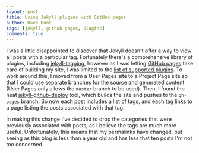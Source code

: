 ```yaml
---
layout: post
title: Using Jekyll plugins with GitHub pages
author: Dave Hunt
tags: [jekyll, github pages, plugins]
comments: true
---
```

I was a little disappointed to discover that Jekyll doesn't offer a way to view
all posts with a particular tag. Fortunately there's a comprehensive library of
plugins, including [jekyll-tagging](https://github.com/pattex/jekyll-tagging),
however as I was letting [GitHub pages](https://pages.github.com/) take care of
building my site, I was limited to the
[list of supported plugins](https://pages.github.com/versions/). To work around
this, I moved from a User Pages site to a Project Page site so that I could use
separate branches for the source and generated content (User Pages only allows
the `master` branch to be used). Then, I found the neat
[jekyll-github-deploy](https://github.com/yegor256/jekyll-github-deploy) tool,
which builds the site and pushes to the `gh-pages` branch. So now each post
includes a list of tags, and each tag links to a page listing the posts
associated with that tag<!--more-->.

In making this change I've decided to drop the categories that were previously
associated with posts, as I believe the tags are much more useful.
Unfortunately, this means that my permalinks have changed, but seeing as this
blog is less than a year old and has less that ten posts I'm not too concerned.
